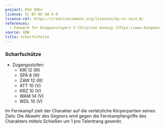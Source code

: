 ```yaml
---
project: DS4 SRD+
license: CC BY-NC-SA 4.0
licence-ref: https://creativecommons.org/licenses/by-nc-sa/4.0/
references: 
  - Fanwerk for Dungeonslayers © Christian Kennig (https://www.dungeonslayers.net/)
source: GRW
title: Scharfschütze
---
```


### Scharfschütze

- Zugangsstufen:
  - KRI 12 (III)
  - SPÄ 8 (III)
  - ZAW 12 (III)
  - ATT 10 (V)
  - KRZ 10 (V)
  - WAM 14 (V)
  - WDL 10 (V)

Im Fernkampf zielt der Charakter auf die verletzliche Körperpartien seines Ziels: Die Abwehr des Gegners wird gegen die Fernkampfangriffe des Charakters mittels Schießen um 1 pro Talentrang gesenkt.

